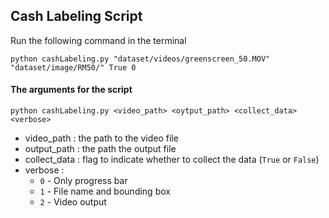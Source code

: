 ## Cash Labeling Script

Run the following command in the terminal

```
python cashLabeling.py "dataset/videos/greenscreen_50.MOV" "dataset/image/RM50/" True 0 
```

#### The arguments for the script
```
python cashLabeling.py <video_path> <oytput_path> <collect_data> <verbose>

```
- video_path : the path to the video file
- output_path : the path the output file
- collect_data : flag to indicate whether to collect the data (`True` or `False`)
- verbose : 
  - `0` - Only progress bar
  - `1` - File name and bounding box
  - `2` - Video output
